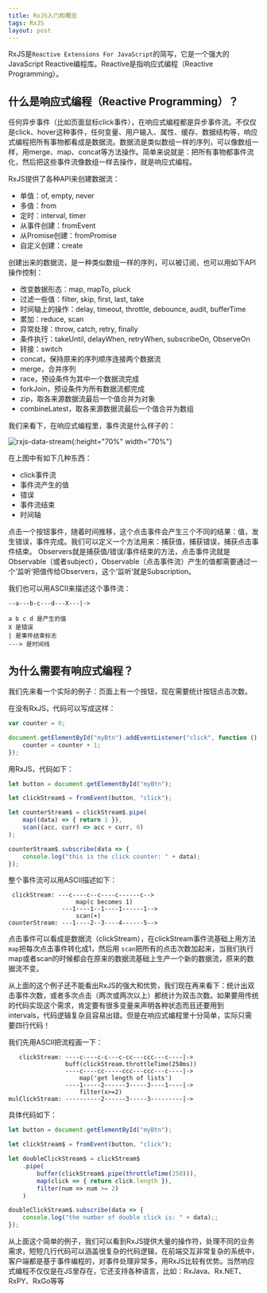 ```yaml
---
title: RxJS入门和概览
tags: RxJS
layout: post
---
```


RxJS是```Reactive Extensions For JavaScript```的简写，它是一个强大的JavaScript Reactive编程库。Reactive是指响应式编程（Reactive Programming）。


## 什么是响应式编程（Reactive Programming）？

任何异步事件（比如页面鼠标click事件），在响应式编程都是异步事件流。不仅仅是click、hover这种事件，任何变量、用户输入、属性、缓存、数据结构等，响应式编程把所有事物都看成是数据流。数据流是类似数组一样的序列，可以像数组一样，用merge、map、concat等方法操作。简单来说就是：把所有事物都事件流化，然后把这些事件流像数组一样去操作，就是响应式编程。

RxJS提供了各种API来创建数据流：
- 单值：of, empty, never
- 多值：from
- 定时：interval, timer
- 从事件创建：fromEvent
- 从Promise创建：fromPromise
- 自定义创建：create

创建出来的数据流，是一种类似数组一样的序列，可以被订阅，也可以用如下API操作控制：
- 改变数据形态：map, mapTo, pluck
- 过滤一些值：filter, skip, first, last, take
- 时间轴上的操作：delay, timeout, throttle, debounce, audit, bufferTime
- 累加：reduce, scan
- 异常处理：throw, catch, retry, finally
- 条件执行：takeUntil, delayWhen, retryWhen, subscribeOn, ObserveOn
- 转接：switch
- concat，保持原来的序列顺序连接两个数据流
- merge，合并序列
- race，预设条件为其中一个数据流完成
- forkJoin，预设条件为所有数据流都完成
- zip，取各来源数据流最后一个值合并为对象
- combineLatest，取各来源数据流最后一个值合并为数组


我们来看下，在响应式编程里，事件流是什么样子的：

![rxjs-data-stream](https://limeii.github.io/assets/images/posts/rxjs/rxjs-stream.png){:height="70%" width="70%"}

在上图中有如下几种东西：
- click事件流
- 事件流产生的值
- 错误
- 事件流结束
- 时间轴

点击一个按钮事件，随着时间推移，这个点击事件会产生三个不同的结果：值，发生错误，事件完成。我们可以定义一个方法用来：捕获值，捕获错误，捕获点击事件结束。 Observers就是捕获值/错误/事件结束的方法，点击事件流就是Observable（或者subject），Observable（点击事件流）产生的值都需要通过一个’监听‘把值传给Observers，这个‘监听’就是Subscription。


我们也可以用ASCII来描述这个事件流：

```
--a---b-c---d---X---|->

a b c d 是产生的值
X 是错误
| 是事件结束标志
---> 是时间线

```

## 为什么需要有响应式编程？

我们先来看一个实际的例子：页面上有一个按钮，现在需要统计按钮点击次数。

在没有RxJS，代码可以写成这样：

```js
var counter = 0;

document.getElementById("myBtn").addEventListener("click", function () {
    counter = counter + 1;
});

```

用RxJS，代码如下：

```js
let button = document.getElementById("myBtn");

let clickStream$ = fromEvent(button, "click");

let counterStream$ = clickStream$.pipe(
    map((data) => { return 1 }),
    scan((acc, curr) => acc + curr, 0)
);

counterStream$.subscribe(data => {
    console.log("this is the click counter: " + data);
});
```

整个事件流可以用ASCII描述如下：

```
 clickStream: ---c----c--c----c------c-->
                   map(c becomes 1) 
               ---1----1--1----1------1-->
                   scan(+) 
counterStream: ---1----2--3----4------5-->
```

点击事件可以看成是数据流（clickStream），在clickStream事件流基础上用方法```map```把每次点击事件转化成1，然后用 ```scan```把所有的点击次数加起来，当我们执行map或者scan的时候都会在原来的数据流基础上生产一个新的数据流，原来的数据流不变。

从上面的这个例子还不能看出RxJS的强大和优势，我们现在再来看下：统计出双击事件次数，或者多次点击（两次或两次以上）都统计为双击次数。如果要用传统的代码实现这个需求，肯定要有很多变量来声明各种状态而且还要用到intervals，代码逻辑复杂且容易出错。但是在响应式编程里十分简单，实际只需要四行代码！


我们先用ASCII把流程画一下：

```
   clickStream: ----c----c-c---c-cc---ccc---c----|->
                buff(clickStream.throttleTime(250ms))
                ----c----cc-----ccc---ccc---c----|->
                    map('get length of lists')
                ----1-----2------3-----3----1----|->
                    filter(x>=2)                  
mulClickStream: ----------2------3-----3---------|->

```

具体代码如下：

```ts
let button = document.getElementById("myBtn");

let clickStream$ = fromEvent(button, "click");

let doubleClickStream$ = clickStream$
    .pipe(
        buffer(clickStream$.pipe(throttleTime(250))),
        map(click => { return click.length }),
        filter(num => num >= 2)
    )

doubleClickStream$.subscribe(data => {
    console.log("the number of double click is: " + data);;
});
```

从上面这个简单的例子，我们可以看到RxJS提供大量的操作符，处理不同的业务需求，短短几行代码可以涵盖很复杂的代码逻辑，在前端交互非常复杂的系统中，客户端都是基于事件编程的，对事件处理非常多，用RxJS比较有优势。当然响应式编程不仅仅是在JS里存在，它还支持各种语言，比如：RxJava、Rx.NET、RxPY、RxGo等等